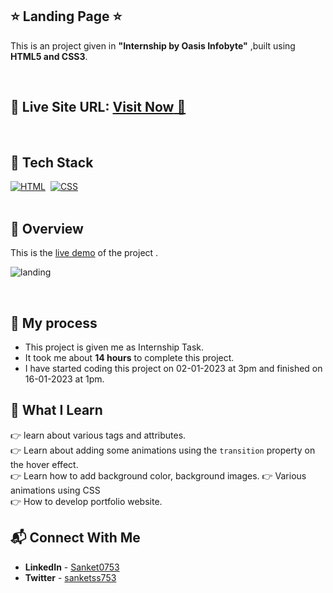 ## ⭐ Landing Page ⭐

This is an project given in **"Internship by Oasis Infobyte"** ,built using **HTML5 and CSS3**.

<br>

## 📌 **Live Site URL:** <a href="https://t5l5xg.csb.app/">**Visit Now** 🚀</a>
<br>

## 📌 Tech Stack

[![HTML](https://img.shields.io/badge/html5%20-%23E34F26.svg?&style=for-the-badge&logo=html5&logoColor=white)](https://github.com/coderak07)&nbsp;
[![CSS](https://img.shields.io/badge/css3%20-%231572B6.svg?&style=for-the-badge&logo=css3&logoColor=white)](https://https://github.com/coderak07)&nbsp;
<br>
<br>

## 📌 Overview
This is the [live demo](https://app.flonnect.com/view/video/sanketss753/Flonnect_2023-02-08_fbf826c9-e976-4683-b576-790e49aa57b7) of the project . 



![landing](https://user-images.githubusercontent.com/119719784/220551283-7eed16e4-c438-43d7-9a8d-ffdba3603dcd.png)




<br>

## 📌 My process

- This project is given me as Internship Task.
- It took me about **14 hours** to complete this project.
- I have started coding this project on 02-01-2023 at 3pm and finished on 16-01-2023 at 1pm.

## 📌 What I Learn

👉 learn about various tags and attributes.  
👉 Learn about adding some animations using the `transition` property on the hover effect.  
👉 Learn how to add background color, background images.
👉 Various animations using CSS  
👉 How to develop portfolio website.

## 📬 Connect With Me

- **LinkedIn** - [Sanket0753](https://www.linkedin.com/in/Sanket0753)
- **Twitter** -  [sanketss753](https://twitter.com/sanketss753)
